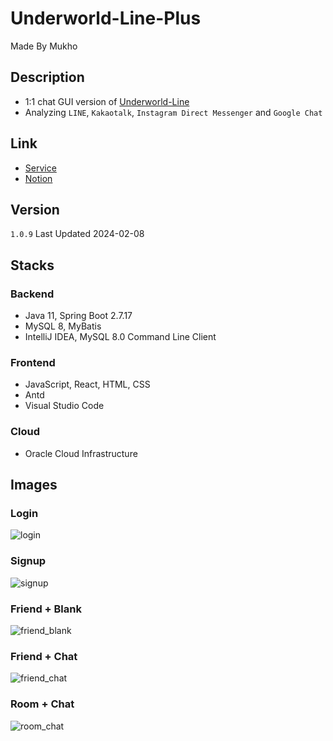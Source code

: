 # Underworld-Line-Plus

Made By Mukho

## Description

- 1:1 chat GUI version of [Underworld-Line](https://github.com/mukhoplus/Underworld-Line)
- Analyzing `LINE`, `Kakaotalk`, `Instagram Direct Messenger` and `Google Chat`

## Link

- [Service](http://underworld-line.mukho.r-e.kr/)
- [Notion](https://boom-dead-1ee.notion.site/Underworld-LINE-Plus-f0486d63b4344258af8a3fa68ace88f6?pvs=4)

## Version

`1.0.9` Last Updated 2024-02-08

## Stacks

### Backend

- Java 11, Spring Boot 2.7.17
- MySQL 8, MyBatis
- IntelliJ IDEA, MySQL 8.0 Command Line Client

### Frontend

- JavaScript, React, HTML, CSS
- Antd
- Visual Studio Code

### Cloud

- Oracle Cloud Infrastructure

## Images

### Login

![login](https://github.com/mukhoplus/Underworld-LINE-Plus/assets/67003627/4628e44e-9c44-4fd7-82f7-8176f8c3e8f4)

### Signup

![signup](https://github.com/mukhoplus/Underworld-LINE-Plus/assets/67003627/9230fb4f-4e69-4515-a0d0-0f125441a035)

### Friend + Blank

![friend_blank](https://github.com/mukhoplus/Underworld-LINE-Plus/assets/67003627/b0e8864a-5fae-4bbe-8531-079e03ec0541)

### Friend + Chat

![friend_chat](https://github.com/mukhoplus/Underworld-LINE-Plus/assets/67003627/5f0d3fff-f7c8-45db-93a8-e3bbdd7cc1e2)

### Room + Chat

![room_chat](https://github.com/mukhoplus/Underworld-LINE-Plus/assets/67003627/9c20e7cf-257f-497c-8ea3-d0b8c082623b)
